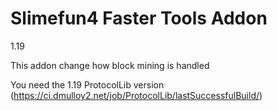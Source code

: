 # Slimefun4 Faster Tools Addon
1.19

This addon change how block mining is handled 

You need the 1.19 ProtocolLib version (https://ci.dmulloy2.net/job/ProtocolLib/lastSuccessfulBuild/)